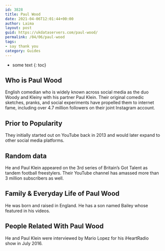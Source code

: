 ```yaml
---
id: 3828
title: Paul Wood
date: 2021-04-06T12:01:44+00:00
author: Laima
layout: post
guid: https://ukdataservers.com/paul-wood/
permalink: /04/06/paul-wood
tags:
- say thank you
category: Guides
---
```


* some text
{: toc}


## Who is Paul Wood
                  
                  
                  
English comedian who is widely known across social media as the duo Woody and Kleiny with his partner Paul Klein. Their original comedic sketches, pranks, and social experiments have propelled them to internet fame, including over 4.7 million followers on their joint Instagram account.
                  
              
            
              
            
                
                
                
## Prior to Popularity
                  
                  
                  
They initially started out on YouTube back in 2013 and would later expand to other social media platforms.
                  
              
            
              
            
                
                
                
## Random data
                  
                  
                  
He and Paul Klein appeared on the 3rd series of Britain&#8217;s Got Talent as tandem football freestylers. Their YouTube channel has amassed more than 3 million subscribers as well.
                  
              
            
              
            
                
                
                
## Family & Everyday Life of Paul Wood
                  
                  
                  
He was born and raised in England. He has a son named Bailey whose featured in his videos.
                  
              
            
              
            
                
                
                
## People Related With Paul Wood
                  
                  
                  
He and Paul Klein were interviewed by Mario Lopez for his iHeartRadio show in July 2016. 
                  
              
            
              
            
                
              
            
              
              
            
            
              
            
          
          
          